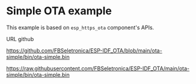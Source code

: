 

# Simple OTA example

This example is based on `esp_https_ota` component's APIs.



URL github

https://github.com/FBSeletronica/ESP-IDF_OTA/blob/main/ota-simple/bin/ota-simple.bin


https://raw.githubusercontent.com/FBSeletronica/ESP-IDF_OTA/main/ota-simple/bin/ota-simple.bin

